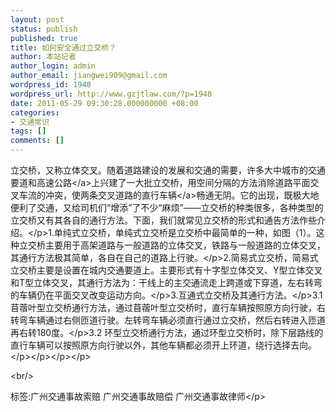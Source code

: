 ```yaml
---
layout: post
status: publish
published: true
title: 如何安全通过立交桥？
author: 本站记者
author_login: admin
author_email: jiangwei909@gmail.com
wordpress_id: 1948
wordpress_url: http://www.gzjtlaw.com/?p=1948
date: 2011-05-29 09:30:28.000000000 +08:00
categories:
- 交通常识
tags: []
comments: []
---
```

<p>立交桥，又称立体交叉。随着道路建设的发展和交通的需要，许多大中城市的交通要道和<a>高速公路<&#47;a>上兴建了一大批立交桥，用空间分隔的方法消除道路平面交叉车流的冲突，使两条交叉道路的直行<a>车辆<&#47;a>畅通无阴。它的出现，既极大地便利了交通，又给司机们&ldquo;增添&rdquo;了不少&ldquo;麻烦&rdquo;&mdash;&mdash;立交桥的种类很多，各种类型的立交桥又有其各自的通行方法。下面，我们就常见立交桥的形式和通告方法作些介绍。<&#47;p>1.单纯式立交桥，单纯式立交桥是立交桥中最简单的一种，如图（1）。这种立交桥主要用于高架道路与一般道路的立体交叉，铁路与一般道路的立体交叉，其通行方法极其简单，各自在自己的道路上行驶。<&#47;p>2.简易式立交桥，简易式立交桥主要是设置在城内交通要道上。主要形式有十字型立体交叉、Y型立体交叉和T型立体交叉，其通行方法为：干线上的主交通流走上跨道或下穿道，左右转弯的车辆仍在平面交叉改变运动方向。<&#47;p>3.互通式立交桥及其通行方法。<&#47;p>3.1 苜蓿叶型立交桥通行方法，通过苜蓿叶型立交桥时，直行车辆按照原方向行驶，右转弯车辆通过右侧匝道行驶。左转弯车辆必须直行通过立交桥，然后右转进入匝道再右转180度。<&#47;p>3.2 环型立交桥通行方法，通过环型立交桥时，除下层路线的直行车辆可以按照原方向行驶以外，其他车辆都必须开上环道，绕行选择去向。<&#47;p><&#47;p><&#47;p><&#47;p><br&#47;><p>标签:广州交通事故索赔 广州交通事故赔偿 广州交通事故律师<&#47;p>
